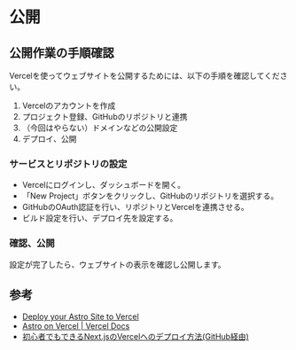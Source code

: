 公開
==

## 公開作業の手順確認

Vercelを使ってウェブサイトを公開するためには、以下の手順を確認してください。

1. Vercelのアカウントを作成
2. プロジェクト登録、GitHubのリポジトリと連携
3. （今回はやらない）ドメインなどの公開設定
4. デプロイ、公開

### サービスとリポジトリの設定

- Vercelにログインし、ダッシュボードを開く。
- 「New Project」ボタンをクリックし、GitHubのリポジトリを選択する。
- GitHubのOAuth認証を行い、リポジトリとVercelを連携させる。
- ビルド設定を行い、デプロイ先を設定する。

### 確認、公開

設定が完了したら、ウェブサイトの表示を確認し公開します。

## 参考

- [Deploy your Astro Site to Vercel](https://docs.astro.build/en/guides/deploy/vercel/)
- [Astro on Vercel | Vercel Docs](https://vercel.com/docs/frameworks/astro)
- [初心者でもできるNext.jsのVercelへのデプロイ方法(GitHub経由)](https://reffect.co.jp/react/next-js-github-vercel)
